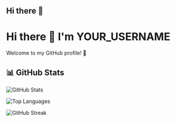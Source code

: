 ## Hi there 👋

<!--
**JotacBravo/JotacBravo** is a ✨ _special_ ✨ repository because its `README.md` (this file) appears on your GitHub profile.
Here are some ideas to get you started:

- 🔭 I’m currently working on ...
- 🌱 I’m currently learning ...
- 👯 I’m looking to collaborate on ...
- 🤔 I’m looking for help with ...
- 💬 Ask me about ...
- 📫 How to reach me: ...
- 😄 Pronouns: ...
- ⚡ Fun fact: ...
-->

# Hi there 👋 I'm YOUR_USERNAME

Welcome to my GitHub profile! 🚀

## 📊 GitHub Stats

![GitHub Stats](https://github-readme-stats.vercel.app/api?username=JotacBravo&show_icons=true&theme=radical)

![Top Languages](https://github-readme-stats.vercel.app/api/top-langs/?username=JotacBravo&layout=compact&theme=radical)

![GitHub Streak](https://github-readme-streak-stats.herokuapp.com/?user=JotacBravo&theme=radical)
